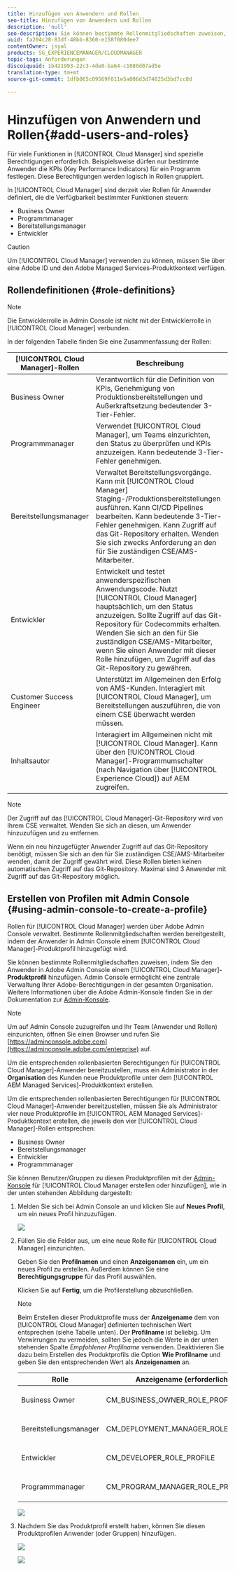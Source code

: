```yaml
---
title: Hinzufügen von Anwendern und Rollen
seo-title: Hinzufügen von Anwendern und Rollen
description: 'null'
seo-description: Sie können bestimmte Rollenmitgliedschaften zuweisen, indem der Anwender in Admin Console einem Cloud Manager-Produktprofil hinzugefügt wird. Weitere Informationen finden Sie in diesem Abschnitt.
uuid: fa204c28-83df-48bb-8360-e158f080dee7
contentOwner: jsyal
products: SG_EXPERIENCEMANAGER/CLOUDMANAGER
topic-tags: Anforderungen
discoiquuid: 1b421993-22c3-4de0-ba64-c1080d07ad5e
translation-type: tm+mt
source-git-commit: 1dfb065c09569f811e5a006d3d74825d3bd7cc8d

---
```



# Hinzufügen von Anwendern und Rollen{#add-users-and-roles}

Für viele Funktionen in [!UICONTROL Cloud Manager] sind spezielle Berechtigungen erforderlich. Beispielsweise dürfen nur bestimmte Anwender die KPIs (Key Performance Indicators) für ein Programm festlegen. Diese Berechtigungen werden logisch in Rollen gruppiert.

In [!UICONTROL Cloud Manager] sind derzeit vier Rollen für Anwender definiert, die die Verfügbarkeit bestimmter Funktionen steuern:

* Business Owner
* Programmmanager
* Bereitstellungsmanager
* Entwickler

>[!CAUTION]
>
>Um [!UICONTROL Cloud Manager] verwenden zu können, müssen Sie über eine Adobe ID und den Adobe Managed Services-Produktkontext verfügen.

## Rollendefinitionen {#role-definitions}

>[!NOTE]
>
>Die Entwicklerrolle in Admin Console ist nicht mit der Entwicklerrolle in [!UICONTROL Cloud Manager] verbunden.

In der folgenden Tabelle finden Sie eine Zusammenfassung der Rollen:

| [!UICONTROL Cloud Manager]-Rollen | Beschreibung |
|--- |--- |
| Business Owner | Verantwortlich für die Definition von KPIs, Genehmigung von Produktionsbereitstellungen und Außerkraftsetzung bedeutender 3-Tier-Fehler. |
| Programmmanager | Verwendet [!UICONTROL Cloud Manager], um Teams einzurichten, den Status zu überprüfen und KPIs anzuzeigen. Kann bedeutende 3-Tier-Fehler genehmigen. |
| Bereitstellungsmanager | Verwaltet Bereitstellungsvorgänge. Kann mit [!UICONTROL Cloud Manager] Staging-/Produktionsbereitstellungen ausführen. Kann CI/CD Pipelines bearbeiten. Kann bedeutende 3-Tier-Fehler genehmigen. Kann Zugriff auf das Git-Repository erhalten. Wenden Sie sich zwecks Anforderung an den für Sie zuständigen CSE/AMS-Mitarbeiter. |
| Entwickler | Entwickelt und testet anwenderspezifischen Anwendungscode. Nutzt [!UICONTROL Cloud Manager] hauptsächlich, um den Status anzuzeigen. Sollte Zugriff auf das Git-Repository für Codecommits erhalten. Wenden Sie sich an den für Sie zuständigen CSE/AMS-Mitarbeiter, wenn Sie einen Anwender mit dieser Rolle hinzufügen, um Zugriff auf das Git-Repository zu gewähren. |
| Customer Success Engineer | Unterstützt im Allgemeinen den Erfolg von AMS-Kunden. Interagiert mit [!UICONTROL Cloud Manager], um Bereitstellungen auszuführen, die von einem CSE überwacht werden müssen. |
| Inhaltsautor | Interagiert im Allgemeinen nicht mit [!UICONTROL Cloud Manager]. Kann über den [!UICONTROL Cloud Manager]-Programmumschalter (nach Navigation über [!UICONTROL Experience Cloud]) auf AEM zugreifen. |

>[!NOTE]
>
>Der Zugriff auf das [!UICONTROL Cloud Manager]-Git-Repository wird von Ihrem CSE verwaltet. Wenden Sie sich an diesen, um Anwender hinzuzufügen und zu entfernen.
>
>Wenn ein neu hinzugefügter Anwender Zugriff auf das Git-Repository benötigt, müssen Sie sich an den für Sie zuständigen CSE/AMS-Mitarbeiter wenden, damit der Zugriff gewährt wird. Diese Rollen bieten keinen automatischen Zugriff auf das Git-Repository. Maximal sind 3 Anwender mit Zugriff auf das Git-Repository möglich.

## Erstellen von Profilen mit Admin Console {#using-admin-console-to-create-a-profile}

Rollen für [!UICONTROL Cloud Manager] werden über Adobe Admin Console verwaltet. Bestimmte Rollenmitgliedschaften werden bereitgestellt, indem der Anwender in Admin Console einem [!UICONTROL Cloud Manager]-Produktprofil hinzugefügt wird.

Sie können bestimmte Rollenmitgliedschaften zuweisen, indem Sie den Anwender in Adobe Admin Console einem [!UICONTROL Cloud Manager]**-Produktprofil** hinzufügen. Admin Console ermöglicht eine zentrale Verwaltung Ihrer Adobe-Berechtigungen in der gesamten Organisation. Weitere Informationen über die Adobe Admin-Konsole finden Sie in der Dokumentation zur [Admin-Konsole](https://helpx.adobe.com/enterprise/using/admin-console.html).

>[!NOTE]
>
>Um auf Admin Console zuzugreifen und Ihr Team (Anwender und Rollen) einzurichten, öffnen Sie einen Browser und rufen Sie [https://adminconsole.adobe.com](https://adminconsole.adobe.com/enterprise) auf.

Um die entsprechenden rollenbasierten Berechtigungen für [!UICONTROL Cloud Manager]-Anwender bereitzustellen, muss ein Administrator in der **Organisation** des Kunden neue Produktprofile unter dem [!UICONTROL AEM Managed Services]-Produktkontext erstellen.

Um die entsprechenden rollenbasierten Berechtigungen für [!UICONTROL Cloud Manager]-Anwender bereitzustellen, müssen Sie als Administrator vier neue Produktprofile im [!UICONTROL AEM Managed Services]-Produktkontext erstellen, die jeweils den vier [!UICONTROL Cloud Manager]-Rollen entsprechen:

* Business Owner
* Bereitstellungsmanager
* Entwickler
* Programmmanager

Sie können Benutzer/Gruppen zu diesen Produktprofilen mit der [Admin-Konsole](https://adminconsole.adobe.com/) für [!UICONTROL Cloud Manager erstellen oder hinzufügen], wie in der unten stehenden Abbildung dargestellt:

1. Melden Sie sich bei Admin Console an und klicken Sie auf **Neues Profil**, um ein neues Profil hinzuzufügen.

   ![](assets/admin_console_roles-1.png)

1. Füllen Sie die Felder aus, um eine neue Rolle für [!UICONTROL Cloud Manager] einzurichten.

   Geben Sie den **Profilnamen** und einen **Anzeigenamen** ein, um ein neues Profil zu erstellen. Außerdem können Sie eine **Berechtigungsgruppe** für das Profil auswählen.

   Klicken Sie auf **Fertig**, um die Profilerstellung abzuschließen.

   >[!NOTE]
   >
   >Beim Erstellen dieser Produktprofile muss der **Anzeigename** dem von [!UICONTROL Cloud Manager] definierten technischen Wert entsprechen (siehe Tabelle unten). Der **Profilname** ist beliebig. Um Verwirrungen zu vermeiden, sollten Sie jedoch die Werte in der unten stehenden Spalte *Empfohlener Profilname* verwenden. Deaktivieren Sie dazu beim Erstellen des Produktprofils die Option **Wie Profilname** und geben Sie den entsprechenden Wert als **Anzeigenamen** an.

   | **Rolle** | **Anzeigename (erforderlich)** | **Empfohlener Profilname** |
   |---|---|---|
   | Business Owner | CM_BUSINESS_OWNER_ROLE_PROFILE | [!UICONTROL Cloud Manager] – Rolle „Business Owner“ |
   | Bereitstellungsmanager | CM_DEPLOYMENT_MANAGER_ROLE_PROFILE | [!UICONTROL Cloud Manager] – Rolle „Bereitstellungsmanager“ |
   | Entwickler | CM_DEVELOPER_ROLE_PROFILE | [!UICONTROL Cloud Manager] – Rolle „Entwickler“ |
   | Programmmanager | CM_PROGRAM_MANAGER_ROLE_PROFILE | [!UICONTROL Cloud Manager] – Rolle „Programmmanager“ |

   ![](assets/screen_shot_2018-05-04at171819.png)

1. Nachdem Sie das Produktprofil erstellt haben, können Sie diesen Produktprofilen Anwender (oder Gruppen) hinzufügen.

   ![](assets/image2018-4-9_15-19-26.png)

   ![](assets/image2018-4-9_15-16-47.png)

